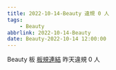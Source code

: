 ```yaml
---
title: 2022-10-14-Beauty 違規 0 人
tags:
    - Beauty
abbrlink: 2022-10-14-Beauty
date: Beauty-2022-10-14 12:00:00
---
```

Beauty 板 [板規連結](https://www.ptt.cc/bbs/Beauty/M.1630069980.A.84B.html)
昨天違規 0 人
